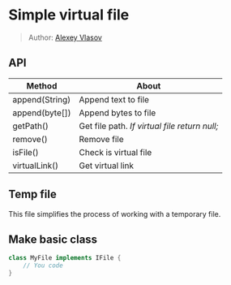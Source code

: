 # Simple virtual file

> Author: [Alexey Vlasov](https://github.com/adideas)

## API

| Method         | About                                                |
|----------------|------------------------------------------------------|
| append(String) | Append text to file                                  |
| append(byte[]) | Append bytes to file                                 |
| getPath()      | Get file path. <em>If virtual file return null;</em> |
| remove()       | Remove file                                          |
| isFile()       | Check is virtual file                                |
| virtualLink()  | Get virtual link                                     |

## Temp file
This file simplifies the process of working with a temporary file.

## Make basic class
```java
class MyFile implements IFile {
    // You code
}
```
